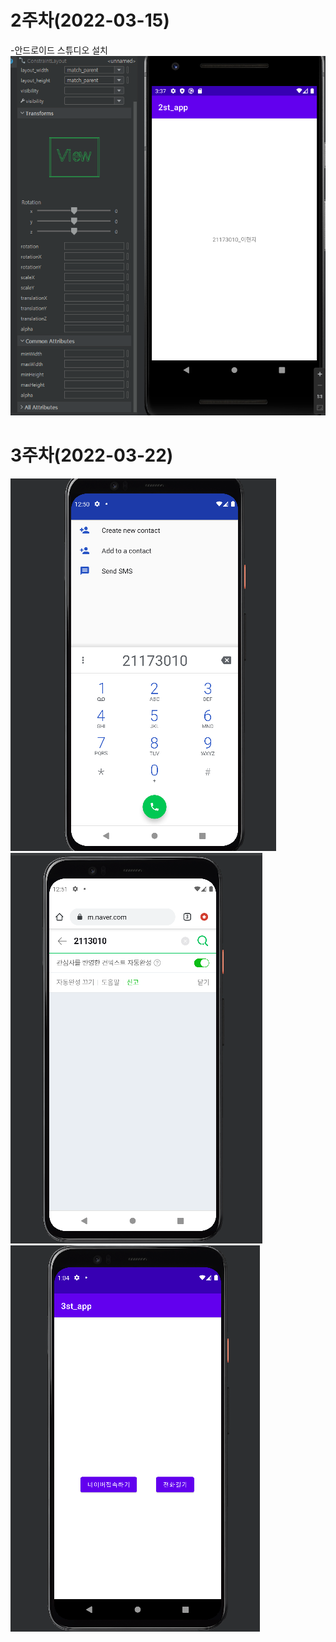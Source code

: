 # 2주차(2022-03-15)
-안드로이드 스튜디오 설치
<img width="" height="" src="./pic/2st.PNG.png"></img> 


# 3주차(2022-03-22)
<img width="" height="" src="./pic/3-1.png"></img> 
<img width="" height="" src="./pic/3-2.png"></img> 
<img width="" height="" src="./pic/3-3.png"></img> 
